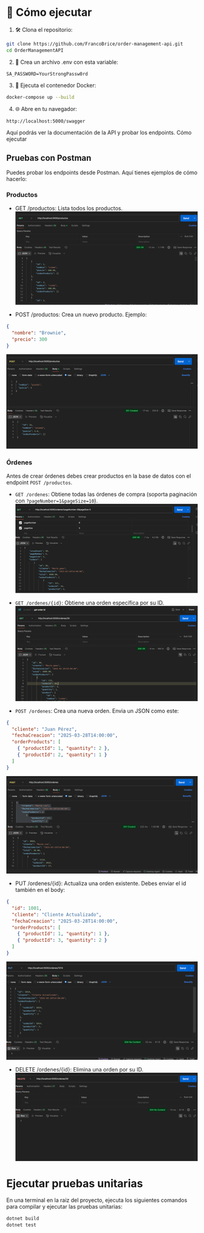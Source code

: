 # 🚀 Cómo ejecutar 

1. 🛠️ Clona el repositorio:
```bash
git clone https://github.com/FrancoBrice/order-management-api.git
cd OrderManagementAPI
```

2. 🔑 Crea un archivo .env con esta variable:
```
SA_PASSWORD=YourStrongPassw0rd
```

3. 🐳 Ejecuta el contenedor Docker:
```bash
docker-compose up --build
```

4. 🌐 Abre en tu navegador: 
```
http://localhost:5000/swagger
```
Aquí podrás ver la documentación de la API y probar los endpoints.  Cómo ejecutar 

## Pruebas con Postman

Puedes probar los endpoints desde Postman. Aquí tienes ejemplos de cómo hacerlo:

### Productos
- GET /productos: Lista todos los productos.
![alt text](images/image-5.png)

- POST /productos: Crea un nuevo producto. Ejemplo:

```json
{
  "nombre": "Brownie",
  "precio": 300
}
```
![alt text](images/image-4.png)

### Órdenes
Antes de crear órdenes debes crear productos en la base de datos con el endpoint `POST /productos`.

- `GET /ordenes`: Obtiene todas las órdenes de compra (soporta paginación con `?pageNumber=1&pageSize=10`).
![alt text](images/image.png)

- `GET /ordenes/{id}`: Obtiene una orden específica por su ID.
![alt text](images/image-2.png)

- `POST /ordenes`: Crea una nueva orden. Envia un JSON como este:

```json
{
  "cliente": "Juan Pérez",
  "fechaCreacion": "2025-03-28T14:00:00",
  "orderProducts": [
    { "productId": 1, "quantity": 2 },
    { "productId": 2, "quantity": 1 }
  ]
}
```

![alt text](images/image-1.png)

- PUT /ordenes/{id}: Actualiza una orden existente. Debes enviar el id también en el body:

```json
{
  "id": 1001,
  "cliente": "Cliente Actualizado",
  "fechaCreacion": "2025-03-28T14:00:00",
  "orderProducts": [
    { "productId": 1, "quantity": 1 },
    { "productId": 3, "quantity": 2 }
  ]
}
```
![alt text](images/image-3.png)

- DELETE /ordenes/{id}: Elimina una orden por su ID.
![alt text](images/image-6.png)



# Ejecutar pruebas unitarias
En una terminal en la raiz del proyecto, ejecuta los siguientes comandos para compilar y ejecutar las pruebas unitarias:
```bash
dotnet build
dotnet test
```

